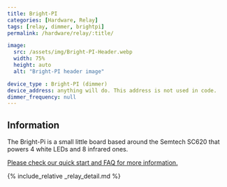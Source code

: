 ```yaml
---
title: Bright-PI
categories: [Hardware, Relay]
tags: [relay, dimmer, brightpi]
permalink: /hardware/relay/:title/

image:
  src: /assets/img/Bright-PI-Header.webp
  width: 75%
  height: auto
  alt: "Bright-PI header image"

device_type : Bright-PI (dimmer)
device_address: anything will do. This address is not used in code.
dimmer_frequency: null
---
```


## Information
The Bright-Pi is a small little board based around the Semtech SC620 that powers 4 white LEDs and 8 infrared ones.

[Please check our quick start and FAQ for more information.](https://github.com/PiSupply/Bright-Pi)

{% include_relative _relay_detail.md %}